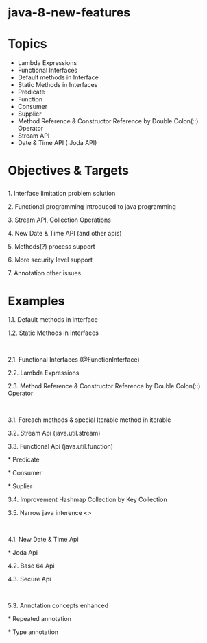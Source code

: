 # java-8-new-features

# Topics

* Lambda Expressions
* Functional Interfaces
* Default methods in Interface
* Static Methods in Interfaces
* Predicate
* Function
* Consumer
* Supplier
* Method Reference & Constructor Reference by Double Colon(::) Operator
* Stream API
* Date & Time API ( Joda API)


# Objectives & Targets</p>
<p>1. Interface limitation problem solution</p>
<p>2. Functional programming introduced to java programming</p>
<p>3. Stream API, Collection Operations</p>
<p>4. New Date & Time API (and other apis)</p>
<p>5. Methods(?) process support</p>
<p>6. More security level support</p>
<p>7. Annotation other issues</p>


# Examples
<p>1.1. Default methods in Interface</p>
<p>1.2. Static Methods in Interfaces</p>
<br/>
<p>2.1. Functional Interfaces (@FunctionInterface)</p>
<p>2.2. Lambda Expressions</p>
<p>2.3. Method Reference & Constructor Reference by Double Colon(::) Operator</p>
<br/>
<p>3.1. Foreach methods & special Iterable method in iterable</p>
<p>3.2. Stream Api (java.util.stream)</p>
<p>3.3. Functional Api (java.util.function)</p>
<p> * Predicate</p>
<p> * Consumer</p>
<p> * Suplier</p>
<p>3.4. Improvement Hashmap Collection by Key Collection</p>
<p>3.5. Narrow java interence <></p>
<br/>
<p>4.1. New Date & Time Api</p>
<p>  * Joda Api</p>
<p>4.2. Base 64 Api</p>
<p>4.3. Secure Api</p>
<br/>
<p>5.3. Annotation concepts enhanced</p>
<p>  * Repeated annotation</p>
<p>  * Type annotation</p>